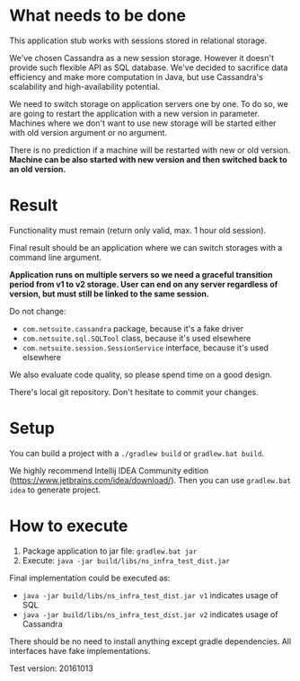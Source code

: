 
What needs to be done
=====================

This application stub works with sessions stored in relational storage.

We've chosen Cassandra as a new session storage. However it doesn't provide such flexible API as SQL database. 
We've decided to sacrifice data efficiency and make more computation in Java, but use Cassandra's 
scalability and high-availability potential. 
 
We need to switch storage on application servers one by one. To do so, we are going to restart the application
with a new version in parameter. Machines where we don't want to use new storage will be started either with old version
argument or no argument.

There is no prediction if a machine will be restarted with new or old version. **Machine can be also started
with new version and then switched back to an old version.**

Result
======

Functionality must remain (return only valid, max. 1 hour old session).

Final result should be an application where we can switch storages with a command line argument.

**Application runs on multiple servers so we need a graceful transition period from v1 to v2 storage.
 User can end on any server regardless of version, but must still be linked to the same session.**

Do not change:
- ```com.netsuite.cassandra``` package, because it's a fake driver
- ```com.netsuite.sql.SQLTool``` class, because it's used elsewhere
- ```com.netsuite.session.SessionService``` interface, because it's used elsewhere

We also evaluate code quality, so please spend time on a good design.

There's local git repository. Don't hesitate to commit your changes.

Setup
=====

You can build a project with a ```./gradlew build``` or ```gradlew.bat build```. 

We highly recommend Intellij IDEA Community edition (https://www.jetbrains.com/idea/download/). 
Then you can use ```gradlew.bat idea``` to generate project.


How to execute
==============

1. Package application to jar file: ```gradlew.bat jar``` 
2. Execute: ```java -jar build/libs/ns_infra_test_dist.jar```  

Final implementation could be executed as: 
* ```java -jar build/libs/ns_infra_test_dist.jar v1``` indicates usage of SQL
* ```java -jar build/libs/ns_infra_test_dist.jar v2``` indicates usage of Cassandra

There should be no need to install anything except gradle dependencies. All interfaces have fake implementations.






Test version: 20161013